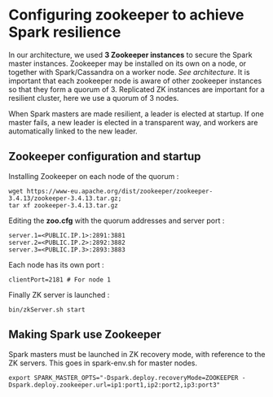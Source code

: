 # Configuring zookeeper to achieve Spark resilience

In our architecture, we used **3 Zookeeper instances** to secure the Spark master instances. Zookeeper may be installed on its own on a node, or together with Spark/Cassandra on a worker node. *See architecture*. It is important that each zookeeper node is aware of other zookeeper instances so that they form a quorum of 3. Replicated ZK instances are important for a resilient cluster, here we use a quorum of 3 nodes.

When Spark masters are made resilient, a leader is elected at startup. If one master fails, a new leader is elected in a transparent way, and workers are automatically linked to the new leader.

## Zookeeper configuration and startup
Installing Zookeeper on each node of the quorum :

```
wget https://www-eu.apache.org/dist/zookeeper/zookeeper-3.4.13/zookeeper-3.4.13.tar.gz;
tar xf zookeeper-3.4.13.tar.gz
```

Editing the **zoo.cfg** with the quorum addresses and server port :

```
server.1=<PUBLIC.IP.1>:2891:3881
server.2=<PUBLIC.IP.2>:2892:3882
server.3=<PUBLIC.IP.3>:2893:3883
```

Each node has its own port :

```
clientPort=2181 # For node 1
``` 

Finally ZK server is launched :

```
bin/zkServer.sh start
```

## Making Spark use Zookeeper

Spark masters must be launched in ZK recovery mode, with reference to the ZK servers. This goes in spark-env.sh for master nodes.

```
export SPARK_MASTER_OPTS="-Dspark.deploy.recoveryMode=ZOOKEEPER -Dspark.deploy.zookeeper.url=ip1:port1,ip2:port2,ip3:port3"
```
